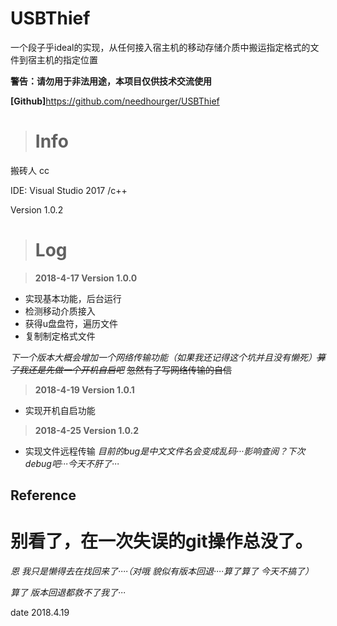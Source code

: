 ﻿USBThief
========

一个段子乎ideal的实现，从任何接入宿主机的移动存储介质中搬运指定格式的文件到宿主机的指定位置

**警告：请勿用于非法用途，本项目仅供技术交流使用**

**[Github]**<https://github.com/needhourger/USBThief>

># Info

搬砖人 cc

IDE: Visual Studio 2017 /c++

Version 1.0.2
	
># Log

> **2018-4-17 Version 1.0.0**
* 实现基本功能，后台运行
* 检测移动介质接入
* 获得u盘盘符，遍历文件
* 复制制定格式文件

*下一个版本大概会增加一个网络传输功能（如果我还记得这个坑并且没有懒死）~~算了我还是先做一个开机自启吧~~*
~~忽然有了写网络传输的自信~~

> **2018-4-19 Version 1.0.1**
* 实现开机自启功能

> **2018-4-25 Version 1.0.2**
* 实现文件远程传输
*目前的bug是中文文件名会变成乱码···影响查阅？下次debug吧···今天不肝了···*


Reference
---------

# 别看了，在一次失误的git操作总没了。

*恩 我只是懒得去在找回来了····（对哦 貌似有版本回退····算了算了 今天不搞了）*

*算了 版本回退都救不了我了···*

date 2018.4.19
